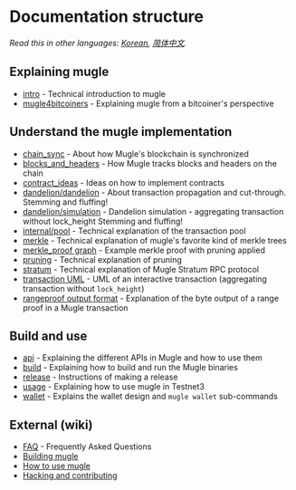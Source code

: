 # Documentation structure

*Read this in other languages: [Korean](translations/table_of_contents_KR.md), [简体中文](translations/table_of_contents_ZH-CN.md).*

## Explaining mugle

- [intro](intro.md) - Technical introduction to mugle
- [mugle4bitcoiners](mugle4bitcoiners.md) - Explaining mugle from a bitcoiner's perspective

## Understand the mugle implementation

- [chain_sync](chain/chain_sync.md) - About how Mugle's blockchain is synchronized
- [blocks_and_headers](chain/blocks_and_headers.md) - How Mugle tracks blocks and headers on the chain
- [contract_ideas](contract_ideas.md) - Ideas on how to implement contracts
- [dandelion/dandelion](dandelion/dandelion.md) - About transaction propagation and cut-through. Stemming and fluffing!
- [dandelion/simulation](dandelion/simulation.md) - Dandelion simulation - aggregating transaction without lock_height Stemming and fluffing!
- [internal/pool](internal/pool.md) - Technical explanation of the transaction pool
- [merkle](merkle.md) - Technical explanation of mugle's favorite kind of merkle trees
- [merkle_proof graph](merkle_proof/merkle_proof.png) - Example merkle proof with pruning applied
- [pruning](pruning.md) - Technical explanation of pruning
- [stratum](stratum.md) - Technical explanation of Mugle Stratum RPC protocol
- [transaction UML](https://github.com/mugleproject/mugle-wallet/blob/master/doc/transaction/basic-transaction-wf.png) - UML of an interactive transaction (aggregating transaction without `lock_height`)
- [rangeproof output format](rangeproof_byte_format.md) - Explanation of the byte output of a range proof in a Mugle transaction

## Build and use

- [api](api/api.md) - Explaining the different APIs in Mugle and how to use them
- [build](build.md) - Explaining how to build and run the Mugle binaries
- [release](release_instruction.md) - Instructions of making a release
- [usage](usage.md) - Explaining how to use mugle in Testnet3
- [wallet](wallet/usage.md) - Explains the wallet design and `mugle wallet` sub-commands

## External (wiki)

- [FAQ](https://github.com/mugleproject/docs/wiki/FAQ) - Frequently Asked Questions
- [Building mugle](https://github.com/mugleproject/docs/wiki/Building)
- [How to use mugle](https://github.com/mugleproject/docs/wiki/How-to-use-mugle)
- [Hacking and contributing](https://github.com/mugleproject/docs/wiki/Hacking-and-contributing)
